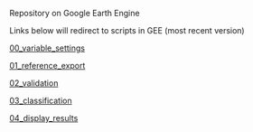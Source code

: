 Repository on Google Earth Engine 

Links below will redirect to scripts in GEE (most recent version)

[00_variable_settings](https://code.earthengine.google.com/?accept_repo=users%2Fwiesehahn%2Fwaldmaske&scriptPath=users%2Fwiesehahn%2Fwaldmaske%3Aclassification%2F00_variable_settings)

[01_reference_export](https://code.earthengine.google.com/?scriptPath=users%2Fwiesehahn%2Fwaldmaske%3Aclassification%2F01_reference_export)

[02_validation](https://code.earthengine.google.com/?scriptPath=users%2Fwiesehahn%2Fwaldmaske%3Aclassification%2F02_validation)

[03_classification](https://code.earthengine.google.com/?scriptPath=users%2Fwiesehahn%2Fwaldmaske%3Aclassification%2F03_classification)

[04_display_results](https://code.earthengine.google.com/?scriptPath=users%2Fwiesehahn%2Fwaldmaske%3Aclassification%2F04_display_results)

